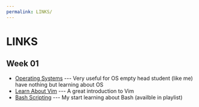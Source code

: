 ```yaml
---
permalink: LINKS/
---
```

# LINKS

## Week 01
* [Operating Systems](https://os.vlsm.org/) ---
  Very useful for OS empty head student (like me) have nothing but learning about OS
* [Learn About Vim](https://www.youtube.com/watch?v=RZ4p-saaQkc) --- A great introduction to Vim
* [Bash Scripting](https://www.youtube.com/playlist?list=PLqyUgadpThTKFWtBUtWkwN5rUgg4sNpDW) --- My start learning about Bash (availble in playlist)

